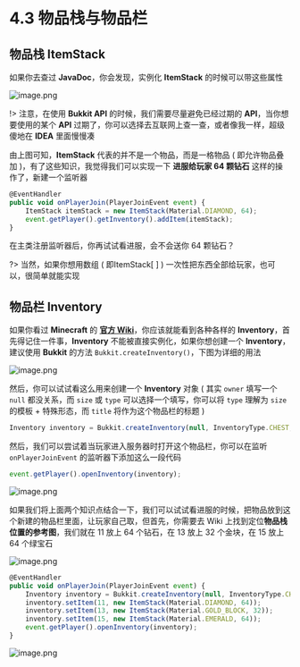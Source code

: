 # 4.3 物品栈与物品栏

## 物品栈 ItemStack

如果你去查过 **JavaDoc**，你会发现，实例化 **ItemStack** 的时候可以带这些属性

![image.png](https://i.loli.net/2020/07/27/ZoOUjSc3nXzg1Pp.png)

!> 注意，在使用 **Bukkit API** 的时候，我们需要尽量避免已经过期的 **API**，当你想要使用的某个 **API** 过期了，你可以选择去互联网上查一查，或者像我一样，超级傻地在 **IDEA** 里面慢慢凑

由上图可知，**ItemStack** 代表的并不是一个物品，而是一格物品 ( 即允许物品叠加 )，有了这些知识，我觉得我们可以实现一下 **进服给玩家 64 颗钻石** 这样的操作了，新建一个监听器

```javascript
@EventHandler
public void onPlayerJoin(PlayerJoinEvent event) {
    ItemStack itemStack = new ItemStack(Material.DIAMOND, 64);
    event.getPlayer().getInventory().addItem(itemStack);
}
```

在主类注册监听器后，你再试试看进服，会不会送你 64 颗钻石？

?> 当然，如果你想用数组 ( 即ItemStack[ ] ) 一次性把东西全部给玩家，也可以，很简单就能实现

## 物品栏 Inventory

如果你看过 **Minecraft** 的 **[官方 Wiki](https://wiki.vg/Inventory)**，你应该就能看到各种各样的 **Inventory**，首先得记住一件事，**Inventory** 不能被直接实例化，如果你想创建一个 **Inventory**，建议使用 **Bukkit** 的方法 `Bukkit.createInventory()`，下图为详细的用法

![image.png](https://i.loli.net/2020/07/27/yfH3vUoaNhGDTSK.png)

然后，你可以试试看这么用来创建一个 **Inventory** 对象 ( 其实 `owner` 填写一个 `null` 都没关系，而 `size` 或 `type` 可以选择一个填写，你可以将 `type` 理解为 `size` 的模板 + 特殊形态，而 `title` 将作为这个物品栏的标题 )

```javascript
Inventory inventory = Bukkit.createInventory(null, InventoryType.CHEST, ChatColor.GOLD+"Valkyrie");
```

然后，我们可以尝试着当玩家进入服务器时打开这个物品栏，你可以在监听 `onPlayerJoinEvent` 的监听器下添加这么一段代码

```javascript
event.getPlayer().openInventory(inventory);
```

![image.png](https://i.loli.net/2020/07/27/t9oQS4UpCenxzIM.png)

如果我们将上面两个知识点结合一下，我们可以试试看进服的时候，把物品放到这个新建的物品栏里面，让玩家自己取，但首先，你需要去 Wiki 上找到定位**物品栈位置的参考图**，我们就在 11 放上 64 个钻石，在 13 放上 32 个金块，在 15 放上 64 个绿宝石

![image.png](https://i.loli.net/2020/07/27/PMSUDd8IwNWpmZl.png)

```javascript
@EventHandler
public void onPlayerJoin(PlayerJoinEvent event) {
    Inventory inventory = Bukkit.createInventory(null, InventoryType.CHEST, ChatColor.GOLD+"Valkyrie");
    inventory.setItem(11, new ItemStack(Material.DIAMOND, 64));
    inventory.setItem(13, new ItemStack(Material.GOLD_BLOCK, 32));
    inventory.setItem(15, new ItemStack(Material.EMERALD, 64));
    event.getPlayer().openInventory(inventory);
}
```

![image.png](https://i.loli.net/2020/07/27/mWqUoNEvd8IZlG6.png)